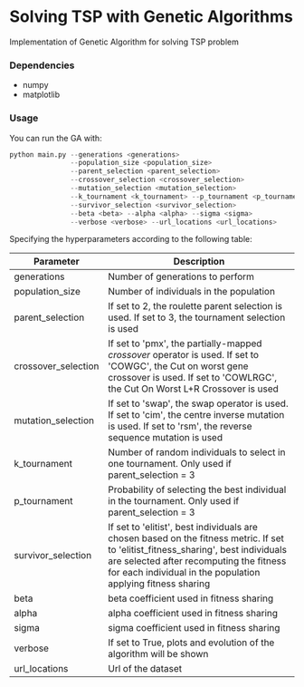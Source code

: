 # Solving TSP with Genetic Algorithms
 Implementation of Genetic Algorithm for solving TSP problem



### Dependencies

- numpy
- matplotlib



### Usage

You can run the GA with:

```python
python main.py --generations <generations> 
               --population_size <population_size>
               --parent_selection <parent_selection> 
               --crossover_selection <crossover_selection>
               --mutation_selection <mutation_selection>
               --k_tournament <k_tournament> --p_tournament <p_tournament>
               --survivor_selection <survivor_selection>
               --beta <beta> --alpha <alpha> --sigma <sigma>
               --verbose <verbose> --url_locations <url_locations>
```

Specifying the hyperparameters  according to the following table:

| Parameter           | Description                                                  |
| ------------------- | ------------------------------------------------------------ |
| generations         | Number of generations to perform                             |
| population_size     | Number of individuals in the population                      |
| parent_selection    | If set to 2, the roulette parent selection is used. If set to 3, the tournament selection is used |
| crossover_selection | If set to 'pmx', the partially-mapped *crossover* operator is used. If set to 'COWGC', the Cut on worst gene crossover is used. If set to 'COWLRGC', the Cut On Worst L+R Crossover is used |
| mutation_selection  | If set to 'swap', the swap operator is used. If set to 'cim', the centre inverse mutation is used. If set to 'rsm', the reverse sequence mutation is used |
| k_tournament        | Number of random individuals to select in one tournament. Only used if parent_selection = 3 |
| p_tournament        | Probability of selecting the best individual in the tournament. Only used if parent_selection = 3 |
| survivor_selection  | If set to 'elitist', best individuals are chosen based on the fitness metric. If set to 'elitist_fitness_sharing', best individuals are selected after recomputing the fitness for each individual in the population applying fitness sharing |
| beta                | beta coefficient used in fitness sharing                     |
| alpha               | alpha coefficient used in fitness sharing                    |
| sigma               | sigma coefficient used in fitness sharing                    |
| verbose             | If set to True, plots and evolution of the algorithm will be shown |
| url_locations       | Url of the dataset                                           |

